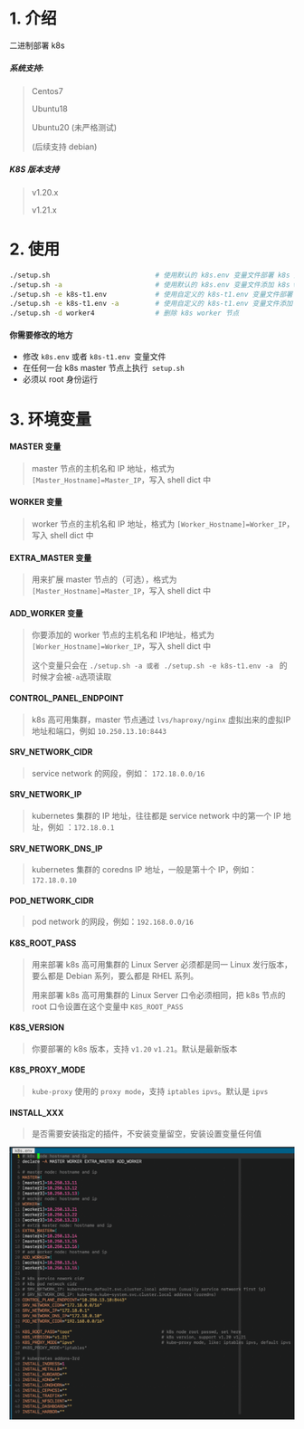 # 1. 介绍

二进制部署 k8s

##### 系统支持:

> Centos7
>
> Ubuntu18
>
> Ubuntu20 (未严格测试)
>
> (后续支持 debian)

##### K8S 版本支持

> v1.20.x
>
> v1.21.x




# 2. 使用

```bash
./setup.sh                     		# 使用默认的 k8s.env 变量文件部署 k8s 集群
./setup.sh -a                  		# 使用默认的 k8s.env 变量文件添加 k8s worker 节点
./setup.sh -e k8s-t1.env       		# 使用自定义的 k8s-t1.env 变量文件部署 k8s 集群
./setup.sh -e k8s-t1.env -a    		# 使用自定义的 k8s-t1.env 变量文件添加 k8s worker 节点
./setup.sh -d worker4          		# 删除 k8s worker 节点
```

#### 你需要修改的地方

+ 修改 ````k8s.env```` 或者 ````k8s-t1.env ````变量文件
+ 在任何一台 k8s master 节点上执行```` setup.sh````
+ 必须以 root 身份运行



# 3. 环境变量



#### MASTER 变量

> master 节点的主机名和 IP 地址，格式为```` [Master_Hostname]=Master_IP````，写入 shell dict 中

#### WORKER 变量

> worker 节点的主机名和 IP 地址，格式为 ````[Worker_Hostname]=Worker_IP````，写入 shell dict 中

#### EXTRA_MASTER 变量

> 用来扩展 master 节点的（可选），格式为```` [Master_Hostname]=Master_IP````，写入 shell dict 中

#### ADD_WORKER 变量

> 你要添加的 worker 节点的主机名和 IP地址，格式为  ````[Worker_Hostname]=Worker_IP````，写入 shell dict 中
>
> 这个变量只会在 ````./setup.sh -a 或者 ./setup.sh -e k8s-t1.env -a ```` 的时候才会被```` -a ````选项读取

#### CONTROL_PANEL_ENDPOINT

> k8s 高可用集群，master 节点通过 ````lvs/haproxy/nginx```` 虚拟出来的虚拟IP 地址和端口，例如 ````10.250.13.10:8443````

#### SRV_NETWORK_CIDR

> service network 的网段，例如： ````172.18.0.0/16````

#### SRV_NETWORK_IP

> kubernetes 集群的 IP 地址，往往都是 service network 中的第一个 IP 地址，例如 ：````172.18.0.1````

#### SRV_NETWORK_DNS_IP

> kubernetes 集群的 coredns IP 地址，一般是第十个 IP，例如： ````172.18.0.10````

#### POD_NETWORK_CIDR

> pod network 的网段，例如：````192.168.0.0/16````

#### K8S_ROOT_PASS

> 用来部署 k8s 高可用集群的 Linux Server 必须都是同一 Linux 发行版本，要么都是 Debian 系列，要么都是 RHEL 系列。
>
> 用来部署 k8s 高可用集群的 Linux Server 口令必须相同，把 k8s 节点的 root 口令设置在这个变量中 ````K8S_ROOT_PASS````

#### K8S_VERSION

> 你要部署的 k8s 版本，支持 ````v1.20```` ````v1.21````。默认是最新版本

#### K8S_PROXY_MODE

> ````kube-proxy```` 使用的 ````proxy mode````，支持 ````iptables````  ````ipvs````。默认是 ````ipvs````

#### INSTALL_XXX

> 是否需要安装指定的插件，不安装变量留空，安装设置变量任何值



![avatar](images/k8s.env.png)
